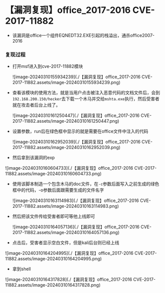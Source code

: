 # 【漏洞复现】office_2017-2016   CVE-2017-11882

- 该漏洞是office一个组件EQNEDT32.EXE引起的栈溢出，通杀office2007-2016

### 复现过程

- 打开msf进入到cve-2017-11882模块

  ![image-20240310155934239](./【漏洞复现】office_2017-2016   CVE-2017-11882.assets/image-20240310155934239.png)

- 查看该模块的使用方法，就是当用户点击被注入恶意代码的文档文件后，会到`192.168.200.150/hecker`去下载一个木马并交给`mshta.exe`执行，然后受害者就在攻击者后台上线了。

  ![image-20240310161250447](./【漏洞复现】office_2017-2016   CVE-2017-11882.assets/image-20240310161250447.png)



- 设置参数，run后在绿色框中显示的就是需要在office文件中注入的代码

  ![image-20240310162952039](./【漏洞复现】office_2017-2016   CVE-2017-11882.assets/image-20240310162952039.png)

- 然后拿到该漏洞的exp

![image-20240310160604733](./【漏洞复现】office_2017-2016   CVE-2017-11882.assets/image-20240310160604733.png)

- 使用该脚本制造一个包含木马的doc文件，在`-c`参数后面写入之前生成的绿色框中的代码，-o参数后面跟需要生成的文件名字

  ![image-20240310163114983](./【漏洞复现】office_2017-2016   CVE-2017-11882.assets/image-20240310163114983.png)

  

- 然后把该文件传给受害者即可等他上线即可

  ![image-20240310164057136](./【漏洞复现】office_2017-2016   CVE-2017-11882.assets/image-20240310164057136.png)

  

- 点击后，受害者显示空白文件，但是kali后台则已经上线

![image-20240310164204995](./【漏洞复现】office_2017-2016   CVE-2017-11882.assets/image-20240310164204995.png)

- 拿到shell

![image-20240310164317828](./【漏洞复现】office_2017-2016   CVE-2017-11882.assets/image-20240310164317828.png)